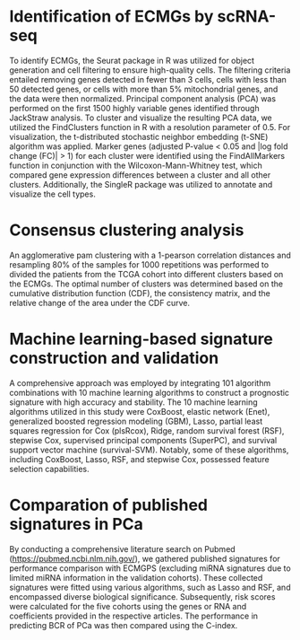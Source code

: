# Identification of ECMGs by scRNA-seq
To identify ECMGs, the Seurat package in R was utilized for object generation and cell filtering to ensure high-quality cells. The filtering criteria entailed removing genes detected in fewer than 3 cells, cells with less than 50 detected genes, or cells with more than 5% mitochondrial genes, and the data were then normalized. Principal component analysis (PCA) was performed on the first 1500 highly variable genes identified through JackStraw analysis. To cluster and visualize the resulting PCA data, we utilized the FindClusters function in R with a resolution parameter of 0.5. For visualization, the t-distributed stochastic neighbor embedding (t-SNE) algorithm was applied. Marker genes (adjusted P-value < 0.05 and |log fold change (FC)| > 1) for each cluster were identified using the FindAllMarkers function in conjunction with the Wilcoxon-Mann-Whitney test, which compared gene expression differences between a cluster and all other clusters. Additionally, the SingleR package was utilized to annotate and visualize the cell types.
# Consensus clustering analysis
An agglomerative pam clustering with a 1-pearson correlation distances and resampling 80% of the samples for 1000 repetitions was performed to divided the patients from the TCGA cohort into different clusters based on the ECMGs. The optimal number of clusters was determined based on the cumulative distribution function (CDF), the consistency matrix, and the relative change of the area under the CDF curve. 
# Machine learning-based signature construction and validation
A comprehensive approach was employed by integrating 101 algorithm combinations with 10 machine learning algorithms to construct a prognostic signature with high accuracy and stability. The 10 machine learning algorithms utilized in this study were CoxBoost, elastic network (Enet), generalized boosted regression modeling (GBM), Lasso, partial least squares regression for Cox (plsRcox), Ridge, random survival forest (RSF), stepwise Cox, supervised principal components (SuperPC), and survival support vector machine (survival-SVM). Notably, some of these algorithms, including CoxBoost, Lasso, RSF, and stepwise Cox, possessed feature selection capabilities.
# Comparation of published signatures in PCa
By conducting a comprehensive literature search on Pubmed (https://pubmed.ncbi.nlm.nih.gov/), we gathered published signatures for performance comparison with ECMGPS (excluding miRNA signatures due to limited miRNA information in the validation cohorts). These collected signatures were fitted using various algorithms, such as Lasso and RSF, and encompassed diverse biological significance. Subsequently, risk scores were calculated for the five cohorts using the genes or RNA and coefficients provided in the respective articles. The performance in predicting BCR of PCa was then compared using the C-index.
